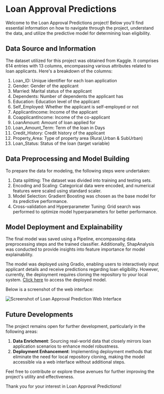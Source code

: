 # Loan Approval Predictions

Welcome to the Loan Approval Predictions project! Below you'll find essential information on how to navigate through the project, understand the data, and utilize the predictive model for determining loan eligibility.

## Data Source and Information

The dataset utilized for this project was obtained from Kaggle. It comprises 614 entries with 13 columns, encompassing various attributes related to loan applicants. Here's a breakdown of the columns:

1. Loan_ID: Unique identifier for each loan application
2. Gender: Gender of the applicant
3. Married: Marital status of the applicant
4. Dependents: Number of dependents the applicant has
5. Education: Education level of the applicant
6. Self_Employed: Whether the applicant is self-employed or not
7. ApplicantIncome: Income of the applicant
8. CoapplicantIncome: Income of the co-applicant
9. LoanAmount: Amount of loan applied for
10. Loan_Amount_Term: Term of the loan in Days
12. Credit_History: Credit history of the applicant
13. Property_Area: Type of property area (Rural,Urban & SubUrban)
14. Loan_Status: Status of the loan (target variable)

## Data Preprocessing and Model Building

To prepare the data for modeling, the following steps were undertaken:

1. Data splitting: The dataset was divided into training and testing sets.
2. Encoding and Scaling: Categorical data were encoded, and numerical features were scaled using standard scaler.
3. Model Selection: Gradient Boosting was chosen as the base model for its predictive performance.
4. Cross-validation and Hyperparameter Tuning: Grid search was performed to optimize model hyperparameters for better performance.

## Model Deployment and Explainability

The final model was saved using a Pipeline, encompassing data preprocessing steps and the trained classifier. Additionally, ShapAnalysis was conducted to provide insights into feature importance for model explainability.

The model was deployed using Gradio, enabling users to interactively input applicant details and receive predictions regarding loan eligibility. However, currently, the deployment requires cloning the repository to your local system. [Click here](http://127.0.0.1:7860) to access the deployed model.

Below is a screenshot of the web interface:

![Screenshot of Loan Approval Prediction Web Interface](https://i.imgur.com/Cfu9zqZ.png)

## Future Developments

The project remains open for further development, particularly in the following areas:

1. **Data Enrichment**: Sourcing real-world data that closely mirrors loan application scenarios to enhance model robustness.
2. **Deployment Enhancement**: Implementing deployment methods that eliminate the need for local repository cloning, making the model accessible via a web interface without additional steps.

Feel free to contribute or explore these avenues for further improving the project's utility and effectiveness.

Thank you for your interest in Loan Approval Predictions!
